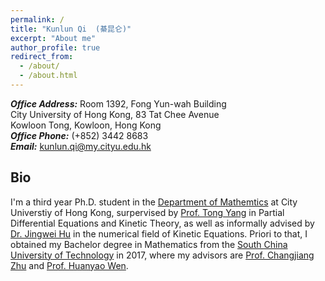 ```yaml
---
permalink: /
title: "Kunlun Qi  (綦昆仑)"
excerpt: "About me"
author_profile: true
redirect_from: 
  - /about/
  - /about.html
---
```

**_Office Address:_** Room 1392, Fong Yun-wah Building <br>
City University of Hong Kong, 83 Tat Chee Avenue <br>
Kowloon Tong, Kowloon, Hong Kong<br>
**_Office Phone:_** (+852) 3442 8683<br>
**_Email:_** kunlun.qi@my.cityu.edu.hk

## Bio
I'm a third year Ph.D. student in the [Department of Mathemtics](https://www.cityu.edu.hk/ma/) at City Universtiy of Hong Kong, 
surpervised by [Prof. Tong Yang](https://www.cityu.edu.hk/ma/people/profile/yangt.htm) in Partial Differential Equations and Kinetic Theory, 
as well as informally advised by [Dr. Jingwei Hu](https://www.math.purdue.edu/~hu342/Site/Home.html) in the numerical field of Kinetic Equations. 
Priori to that, I obtained my Bachelor degree in Mathematics from the [South China University of Technology](https://www.scut.edu.cn/new/) in 2017, 
where my advisors are [Prof. Changjiang Zhu](http://www2.scut.edu.cn/math/2017/1227/c14582a242269/page.htm) and [Prof. Huanyao Wen](http://www2.scut.edu.cn/math/2017/1227/c14582a242252/page.htm).
